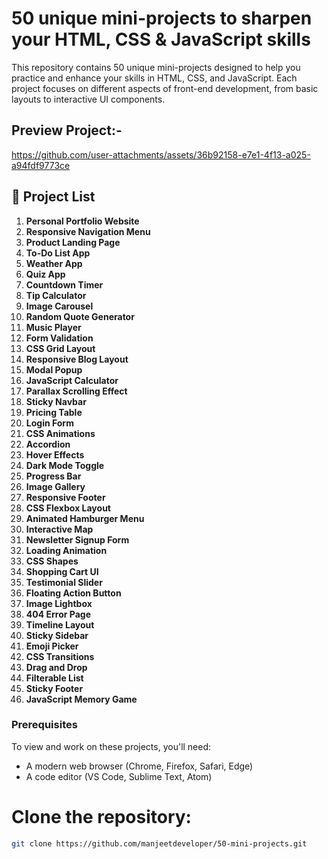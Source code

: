 # 50 unique mini-projects to sharpen your HTML, CSS & JavaScript skills
This repository contains 50 unique mini-projects designed to help you practice and enhance your skills in HTML, CSS, and JavaScript. Each project focuses on different aspects of front-end development, from basic layouts to interactive UI components.

## Preview Project:- 

https://github.com/user-attachments/assets/36b92158-e7e1-4f13-a025-a94fdf9773ce




## 📁 Project List


1. **Personal Portfolio Website**
2. **Responsive Navigation Menu**
3. **Product Landing Page**
4. **To-Do List App**
5. **Weather App**
6. **Quiz App**
7. **Countdown Timer**
8. **Tip Calculator**
9. **Image Carousel**
10. **Random Quote Generator**
11. **Music Player**
12. **Form Validation**
13. **CSS Grid Layout**
14. **Responsive Blog Layout**
15. **Modal Popup**
16. **JavaScript Calculator**
17. **Parallax Scrolling Effect**
18. **Sticky Navbar**
19. **Pricing Table**
20. **Login Form**
21. **CSS Animations**
22. **Accordion**
23. **Hover Effects**
24. **Dark Mode Toggle**
25. **Progress Bar**
26. **Image Gallery**
27. **Responsive Footer**
28. **CSS Flexbox Layout**
29. **Animated Hamburger Menu**
30. **Interactive Map**
31. **Newsletter Signup Form**
32. **Loading Animation**
33. **CSS Shapes**
34. **Shopping Cart UI**
35. **Testimonial Slider**
36. **Floating Action Button**
37. **Image Lightbox**
38. **404 Error Page**
39. **Timeline Layout**
40. **Sticky Sidebar**
41. **Emoji Picker**
42. **CSS Transitions**
43. **Drag and Drop**
44. **Filterable List**
45. **Sticky Footer**
46. **JavaScript Memory Game**


### Prerequisites

To view and work on these projects, you'll need:
- A modern web browser (Chrome, Firefox, Safari, Edge)
- A code editor (VS Code, Sublime Text, Atom)


# Clone the repository:
   ```bash
   git clone https://github.com/manjeetdeveloper/50-mini-projects.git
